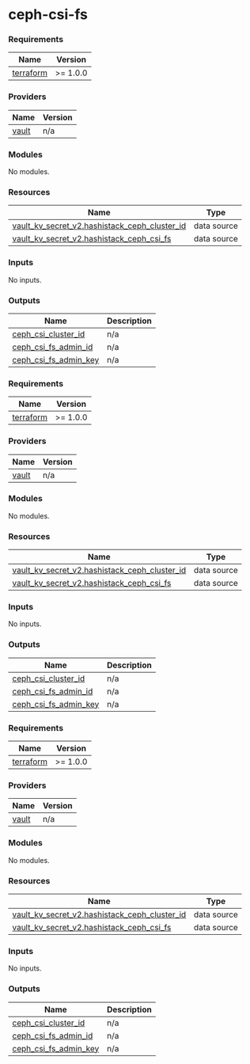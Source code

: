 # ceph-csi-fs

<!-- BEGINNING OF PRE-COMMIT-TERRAFORM DOCS HOOK -->
### Requirements

| Name | Version |
|------|---------|
| <a name="requirement_terraform"></a> [terraform](#requirement_terraform) | >= 1.0.0 |

### Providers

| Name | Version |
|------|---------|
| <a name="provider_vault"></a> [vault](#provider_vault) | n/a |

### Modules

No modules.

### Resources

| Name | Type |
|------|------|
| [vault_kv_secret_v2.hashistack_ceph_cluster_id](https://registry.terraform.io/providers/hashicorp/vault/latest/docs/data-sources/kv_secret_v2) | data source |
| [vault_kv_secret_v2.hashistack_ceph_csi_fs](https://registry.terraform.io/providers/hashicorp/vault/latest/docs/data-sources/kv_secret_v2) | data source |

### Inputs

No inputs.

### Outputs

| Name | Description |
|------|-------------|
| <a name="output_ceph_csi_cluster_id"></a> [ceph_csi_cluster_id](#output_ceph_csi_cluster_id) | n/a |
| <a name="output_ceph_csi_fs_admin_id"></a> [ceph_csi_fs_admin_id](#output_ceph_csi_fs_admin_id) | n/a |
| <a name="output_ceph_csi_fs_admin_key"></a> [ceph_csi_fs_admin_key](#output_ceph_csi_fs_admin_key) | n/a |
<!-- END OF PRE-COMMIT-TERRAFORM DOCS HOOK -->
<!-- BEGINNING OF PRE-COMMIT-OPENTOFU DOCS HOOK -->
### Requirements

| Name | Version |
|------|---------|
| <a name="requirement_terraform"></a> [terraform](#requirement_terraform) | >= 1.0.0 |

### Providers

| Name | Version |
|------|---------|
| <a name="provider_vault"></a> [vault](#provider_vault) | n/a |

### Modules

No modules.

### Resources

| Name | Type |
|------|------|
| [vault_kv_secret_v2.hashistack_ceph_cluster_id](https://registry.terraform.io/providers/hashicorp/vault/latest/docs/data-sources/kv_secret_v2) | data source |
| [vault_kv_secret_v2.hashistack_ceph_csi_fs](https://registry.terraform.io/providers/hashicorp/vault/latest/docs/data-sources/kv_secret_v2) | data source |

### Inputs

No inputs.

### Outputs

| Name | Description |
|------|-------------|
| <a name="output_ceph_csi_cluster_id"></a> [ceph_csi_cluster_id](#output_ceph_csi_cluster_id) | n/a |
| <a name="output_ceph_csi_fs_admin_id"></a> [ceph_csi_fs_admin_id](#output_ceph_csi_fs_admin_id) | n/a |
| <a name="output_ceph_csi_fs_admin_key"></a> [ceph_csi_fs_admin_key](#output_ceph_csi_fs_admin_key) | n/a |
<!-- END OF PRE-COMMIT-OPENTOFU DOCS HOOK -->
<!-- BEGIN_TF_DOCS -->
### Requirements

| Name | Version |
|------|---------|
| <a name="requirement_terraform"></a> [terraform](#requirement_terraform) | >= 1.0.0 |

### Providers

| Name | Version |
|------|---------|
| <a name="provider_vault"></a> [vault](#provider_vault) | n/a |

### Modules

No modules.

### Resources

| Name | Type |
|------|------|
| [vault_kv_secret_v2.hashistack_ceph_cluster_id](https://registry.terraform.io/providers/hashicorp/vault/latest/docs/data-sources/kv_secret_v2) | data source |
| [vault_kv_secret_v2.hashistack_ceph_csi_fs](https://registry.terraform.io/providers/hashicorp/vault/latest/docs/data-sources/kv_secret_v2) | data source |

### Inputs

No inputs.

### Outputs

| Name | Description |
|------|-------------|
| <a name="output_ceph_csi_cluster_id"></a> [ceph_csi_cluster_id](#output_ceph_csi_cluster_id) | n/a |
| <a name="output_ceph_csi_fs_admin_id"></a> [ceph_csi_fs_admin_id](#output_ceph_csi_fs_admin_id) | n/a |
| <a name="output_ceph_csi_fs_admin_key"></a> [ceph_csi_fs_admin_key](#output_ceph_csi_fs_admin_key) | n/a |
<!-- END_TF_DOCS -->
